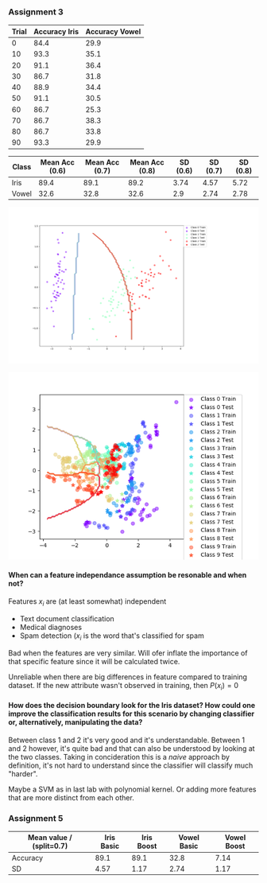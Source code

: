 ### Assignment 3


| Trial | Accuracy Iris | Accuracy Vowel |
| ----- | ----- | ----- |
| 0  | 84.4 | 29.9 |
| 10 | 93.3 | 35.1 |
| 20 | 91.1 | 36.4 |
| 30 | 86.7 | 31.8 |
| 40 | 88.9 | 34.4 |
| 50 | 91.1 | 30.5 |
| 60 | 86.7 | 25.3 |
| 70 | 86.7 | 38.3 |
| 80 | 86.7 | 33.8 |
| 90 | 93.3 | 29.9 |

| Class | Mean Acc (0.6) | Mean Acc (0.7) | Mean Acc (0.8) | SD (0.6) | SD (0.7) | SD (0.8) |
| ---- | ---- | ---- | ----- | ----- | ----- | ----- |
| Iris | 89.4 | 89.1 | 89.2 | 3.74 | 4.57 | 5.72 |
| Vowel | 32.6 |  32.8 | 32.6 | 2.9 | 2.74 | 2.78 |

![Iris](plots/a3_iris.png)

![Vowel](plots/a3_vowel.png)

#### When can a feature independance assumption be resonable and when not?

Features $x_i$ are (at least somewhat) independent
* Text document classification
* Medical diagnoses
* Spam detection ($x_i$ is the word that's classified for spam

Bad when the features are very similar. Will ofer inflate the importance of that specific feature since it will be calculated twice.

Unreliable when there are big differences in feature compared to training dataset. If the new attribute wasn't observed in training, then $P(x_i) = 0$
 
 #### How does the decision boundary look for the Iris dataset? How could one improve the classification results for this scenario by changing classifier or, alternatively, manipulating the data?

 Between class 1 and 2 it's very good and it's understandable. Between 1 and 2 however, it's quite bad and that can also be understood by looking at the two classes. Taking in concideration this is a *naive* approach by definition, it's not hard to understand since the classifier will classify much "harder".

Maybe a SVM as in last lab with polynomial kernel. Or adding more features that are more distinct from each other.

### Assignment 5

| Mean value / (split=0.7) | Iris Basic | Iris Boost | Vowel Basic | Vowel Boost | 
| ----- | ----- | ----- | ----- | ----- |
| Accuracy  | 89.1| 89.1 | 32.8 | 7.14 |
| SD | 4.57 | 1.17 | 2.74 | 1.17 |